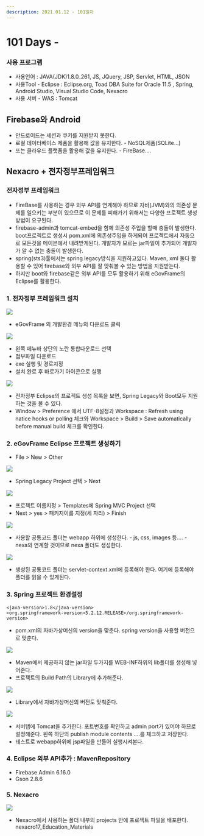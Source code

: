 ```yaml
---
description: 2021.01.12 - 101일차
---
```


# 101 Days -

### 사용 프로그램

* 사용언어 : JAVA\(JDK\)1.8.0\_261, JS, JQuery, JSP, Servlet, HTML, JSON
* 사용Tool  - Eclipse : Eclipse.org, Toad DBA Suite for Oracle 11.5 , Spring, Android Studio, Visual Studio Code, Nexacro
* 사용 서버 - WAS : Tomcat

## Firebase와 Android

* 안드로이드는 세션과 쿠키를 지원받지 못한다.
* 로컬 데이터베이스 제품을 활용해 값을 유지한다. - NoSQL제품\(SQLite...\)
* 또는 클라우드 플랫폼을 활용해 값을 유지한다. - FireBase....

## Nexacro + 전자정부프레임워크

### 전자정부 프레임워크

* FireBase를 사용하는 경우 외부 API를 연계해야 하므로 자바\(JVM\)와의 의존성 문제를 일으키는 부분이 있으므로 이 문제를 피해가기 위해서는 다양한 프로젝트 생성 방법이 요구된다.
* firebase-admin과 tomcat-embed을 함께 의존성 주입을 할때 충돌이 발생한다. boot프로젝트로 생성시 pom.xml에 의존성주입을 하게되어 프로젝트에서 자동으로 모든것을 메이븐에서 내려받게된다. 개발자가 모르는 jar파일이 추가되어 개발자가 알 수 없는 충돌이 발생한다.
* spring\(sts3\)툴에서는 spring legacy방식을 지원하고있다. Maven, xml 둘다 활용할 수 있어 firebase와 외부 API를 잘 맞춰볼 수 있는 방법을 지원받는다.
* 하지만 boot와 firebase같은 외부 API를 모두 활용하기 위해 eGovFrame의 Eclipse를 활용한다.

### 1. 전자정부 프레임워크 설치

![](../../.gitbook/assets/.png%20%2853%29.png)

* eGovFrame 의 개발환경 메뉴의 다운로드 클릭

![](../../.gitbook/assets/2%20%2883%29.png)

* 왼쪽 메뉴바 상단의 노란 통합다운로드 선택
* 첨부파일 다운로드
* exe 실행 및 경로지정
* 설치 완료 후 바로가기 아이콘으로 실행

![](../../.gitbook/assets/.png%20%2852%29.png)

* 전자정부 Eclipse의 프로젝트 생성 목록을 보면, Spring Legacy와 Boot모두 지원하는 것을 볼 수 있다.
* Window &gt; Preference 에서 UTF-8설정과  Workspace : Refresh using natice hooks or polling 체크와 Workspace &gt; Build &gt; Save automatically before manual build 체크를 확인한다.

### 2. eGovFrame Eclipse 프로젝트 생성하기

* File &gt; New &gt; Other

![](../../.gitbook/assets/1%20%28110%29.png)

* Spring Legacy Project 선택 &gt; Next

![](../../.gitbook/assets/2%20%2884%29.png)

* 프로젝트 이름지정 &gt; Templates에 Spring MVC Project 선택
* Next &gt; yes &gt; 패키지이름 지정\(세 자리\) &gt; Finish

![](../../.gitbook/assets/3%20%2859%29.png)

* 사용할 공통코드 폴더는 webapp 하위에 생성한다. - js, css, images 등.... - nexa와 연계할 것이므로 nexa 폴더도 생성한다.

![](../../.gitbook/assets/3-2.png)

* 생성된 공통코드 폴더는 servlet-context.xml에 등록해야 한다. 여기에 등록해야 폴더를 읽을 수 있게된다.

### 3. Spring 프로젝트 환경설정

```markup
<java-version>1.8</java-version>
<org.springframework-version>5.2.12.RELEASE</org.springframework-version>
```

* pom.xml의 자바가상머신의 version을 맞춘다.  spring version을 사용할 버전으로 맞춘다.

![](../../.gitbook/assets/4%20%2842%29.png)

* Maven에서 제공하지 않는 jar파일 두가지를 WEB-INF하위의 lib폴더를 생성해 넣어준다.
* 프로젝트의 Build Path의 Library에 추가해준다.

![](../../.gitbook/assets/3%20%2860%29.png)

* Library에서 자바가상머신의 버전도 맞춰준다.

![](../../.gitbook/assets/5%20%2830%29.png)

* 서버탭에 Tomcat을 추가한다. 포트번호를 확인하고 admin port가 있어야 하므로 설정해준다. 왼쪽 하단의 publish module contents ....를 체크하고 저장한다.
* 테스트로 webapp하위에 jsp파일을 만들어 실행시켜본다.

### 4. Eclipse 외부 API추가 : MavenRepository

* Firebase Admin 6.16.0
* Gson 2.8.6

### 5. Nexacro

![](../../.gitbook/assets/1%20%28109%29.png)

* Nexacro에서 사용하는 폴더 내부의 projects 안에 프로젝트 파일을 배포한다. nexacro17\_Education\_Materials

